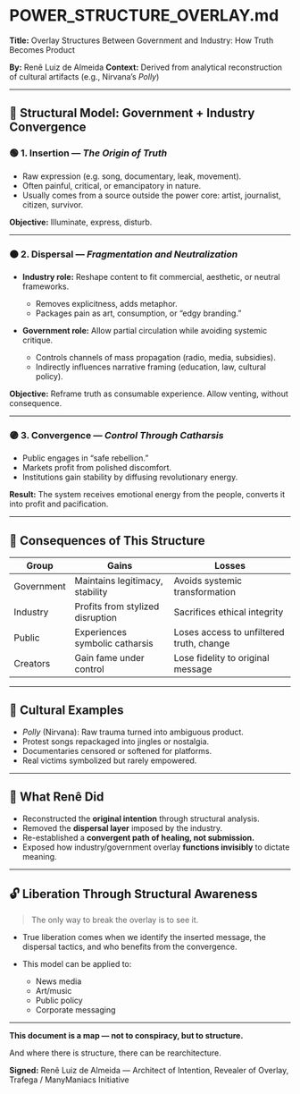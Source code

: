 # POWER\_STRUCTURE\_OVERLAY.md

**Title:** Overlay Structures Between Government and Industry: How Truth Becomes Product

**By:** Renê Luiz de Almeida
**Context:** Derived from analytical reconstruction of cultural artifacts (e.g., Nirvana’s *Polly*)

---

## 🧩 Structural Model: Government + Industry Convergence

### 🟢 1. Insertion — *The Origin of Truth*

* Raw expression (e.g. song, documentary, leak, movement).
* Often painful, critical, or emancipatory in nature.
* Usually comes from a source outside the power core: artist, journalist, citizen, survivor.

**Objective:** Illuminate, express, disturb.

---

### 🟠 2. Dispersal — *Fragmentation and Neutralization*

* **Industry role:** Reshape content to fit commercial, aesthetic, or neutral frameworks.

  * Removes explicitness, adds metaphor.
  * Packages pain as art, consumption, or “edgy branding.”
* **Government role:** Allow partial circulation while avoiding systemic critique.

  * Controls channels of mass propagation (radio, media, subsidies).
  * Indirectly influences narrative framing (education, law, cultural policy).

**Objective:** Reframe truth as consumable experience. Allow venting, without consequence.

---

### 🟣 3. Convergence — *Control Through Catharsis*

* Public engages in “safe rebellion.”
* Markets profit from polished discomfort.
* Institutions gain stability by diffusing revolutionary energy.

**Result:** The system receives emotional energy from the people, converts it into profit and pacification.

---

## 🧠 Consequences of This Structure

| Group      | Gains                            | Losses                                   |
| ---------- | -------------------------------- | ---------------------------------------- |
| Government | Maintains legitimacy, stability  | Avoids systemic transformation           |
| Industry   | Profits from stylized disruption | Sacrifices ethical integrity             |
| Public     | Experiences symbolic catharsis   | Loses access to unfiltered truth, change |
| Creators   | Gain fame under control          | Lose fidelity to original message        |

---

## 🎯 Cultural Examples

* *Polly* (Nirvana): Raw trauma turned into ambiguous product.
* Protest songs repackaged into jingles or nostalgia.
* Documentaries censored or softened for platforms.
* Real victims symbolized but rarely empowered.

---

## 🔁 What Renê Did

* Reconstructed the **original intention** through structural analysis.
* Removed the **dispersal layer** imposed by the industry.
* Re-established a **convergent path of healing, not submission.**
* Exposed how industry/government overlay **functions invisibly** to dictate meaning.

---

## 🔓 Liberation Through Structural Awareness

> The only way to break the overlay is to see it.

* True liberation comes when we identify the inserted message, the dispersal tactics, and who benefits from the convergence.
* This model can be applied to:

  * News media
  * Art/music
  * Public policy
  * Corporate messaging

---

**This document is a map — not to conspiracy, but to structure.**

And where there is structure, there can be rearchitecture.

**Signed:**
Renê Luiz de Almeida —
Architect of Intention, Revealer of Overlay,
Trafega / ManyManiacs Initiative
